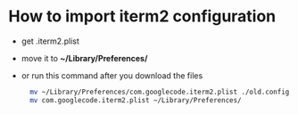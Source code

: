 # How to import iterm2 configuration

- get .iterm2.plist 
- move it to **~/Library/Preferences/**
- or run this command after you download the files

  ```bash
    mv ~/Library/Preferences/com.googlecode.iterm2.plist ./old.config
    mv com.googlecode.iterm2.plist ~/Library/Preferences/
  ```
